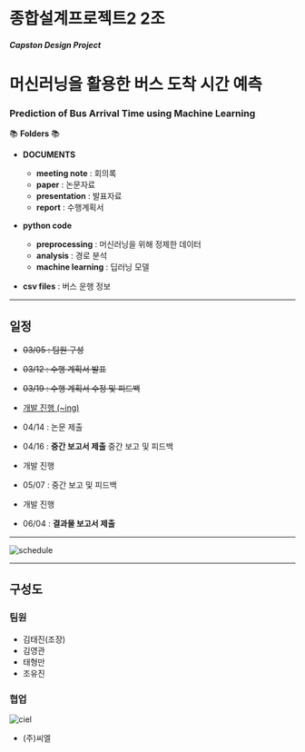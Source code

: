 # 종합설계프로젝트2 2조

##### Capston Design Project



# 머신러닝을 활용한 버스 도착 시간 예측
### Prediction of Bus Arrival Time using Machine Learning



:books: **Folders** :books:
- **DOCUMENTS**
  - **meeting note**
    : 회의록
  - **paper**
    : 논문자료
  - **presentation**
    : 발표자료
  - **report**
    : 수행계획서

- **python code**
  - **preprocessing**
    : 머신러닝을 위해 정제한 데이터
  - **analysis**
    : 경로 분석
  - **machine learning**
    : 딥러닝 모델
- **csv files**
  : 버스 운행 정보

---

## 일정

- ~~03/05 : 팀원 구성~~

- ~~03/12 : 수행 계획서 발표~~

- ~~03/19 : 수행 계획서 수정 및 피드백~~

- <u>개발 진행 (~ing)</u>

- 04/14 : 논문 제출

- 04/16 : **중간 보고서 제출** 중간 보고 및 피드백

- 개발 진행

- 05/07 : 중간 보고 및  피드백

- 개발 진행

- 06/04 : **결과물 보고서 제출**

---

![schedule](https://user-images.githubusercontent.com/37465123/55154853-34d91980-5199-11e9-8acf-2e68f76a65db.png)

---
## 구성도
### 팀원

- 김태진(조장)
- 김영관
- 태형만
- 조유진


### 협업

![ciel](https://static.wixstatic.com/media/314f6b_f8a02c03e21e44649adcb322ce265887~mv2.png)
- (주)씨엘
